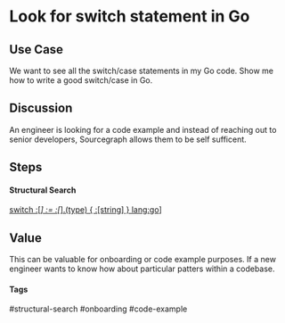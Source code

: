 # Look for switch statement in Go

## Use Case
We want to see all the switch/case statements in my Go code.  Show me how to write a good switch/case in Go.

## Discussion
An engineer is looking for a code example and instead of reaching out to senior developers, Sourcegraph allows them to be self sufficent. 

## Steps

#### Structural Search
[switch :[_] := :[_].(type) { :[string] } lang:go](https://demo.sourcegraph.com/search?q=switch+:%5B_%5D+:%3D+:%5B_%5D.%28type%29+%7B+:%5Bstring%5D+%7D+lang:go&patternType=structural)]

## Value
This can be valuable for onboarding or code example purposes. If a new engineer wants to know how about particular patters within a codebase. 

#### Tags
#structural-search #onboarding #code-example

